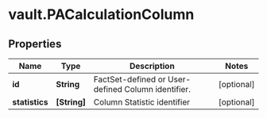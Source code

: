# vault.PACalculationColumn

## Properties

Name | Type | Description | Notes
------------ | ------------- | ------------- | -------------
**id** | **String** | FactSet-defined or User-defined Column identifier. | [optional] 
**statistics** | **[String]** | Column Statistic identifier | [optional] 


